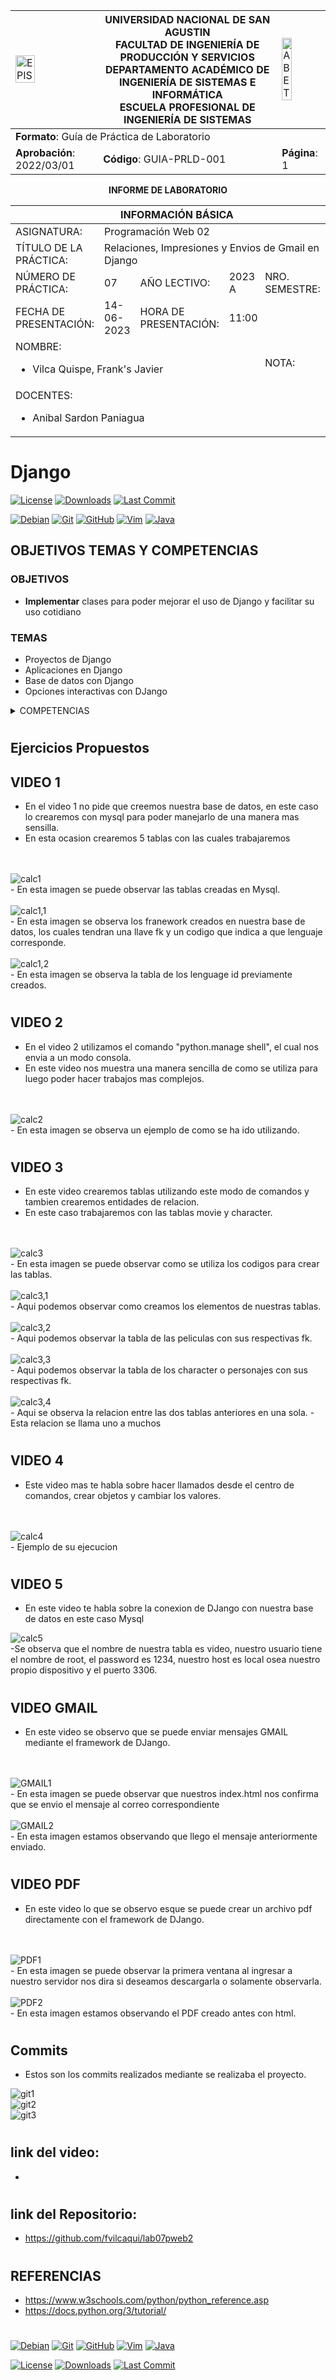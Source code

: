 <div>
<table width="1000px">
    <theader>
        <tr>
            <td><img src="https://github.com/rescobedoq/pw2/blob/main/epis.png?raw=true" alt="EPIS" style="width:50%; height:auto"/></td>
            <th>
                <span style="font-weight:bold;">UNIVERSIDAD NACIONAL DE SAN AGUSTIN</span><br />
                <span style="font-weight:bold;">FACULTAD DE INGENIERÍA DE PRODUCCIÓN Y SERVICIOS</span><br />
                <span style="font-weight:bold;">DEPARTAMENTO ACADÉMICO DE INGENIERÍA DE SISTEMAS E INFORMÁTICA</span><br />
                <span style="font-weight:bold;">ESCUELA PROFESIONAL DE INGENIERÍA DE SISTEMAS</span>
            </th>
            <td><img src="https://github.com/rescobedoq/pw2/blob/main/abet.png?raw=true" alt="ABET" style="width:50%; height:auto"/></td>
        </tr>
    </theader>
    <tbody>
        <tr><td colspan="3"><span style="font-weight:bold;">Formato</span>: Guía de Práctica de Laboratorio</td></tr>
        <tr><td><span style="font-weight:bold;">Aprobación</span>:  2022/03/01</td><td><span style="font-weight:bold;">Código</span>: GUIA-PRLD-001</td><td><span style="font-weight:bold;">Página</span>: 1</td></tr>
    </tbody>
</table>
</div>

<div align="center">
    <span style="font-weight:bold;">INFORME DE LABORATORIO</span><br />
</div>

<div align="center">
    <table width="1000px">
        <theader>
            <tr><th colspan="6">INFORMACIÓN BÁSICA</th></tr>
        </theader>
        <tbody>
            <tr><td>ASIGNATURA:</td><td colspan="5">Programación Web 02</td></tr>
            <tr><td>TÍTULO DE LA PRÁCTICA:</td><td colspan="5">Relaciones, Impresiones y Envios de Gmail en Django</td></tr>
            <tr><td>NÚMERO DE PRÁCTICA:</td><td>07</td><td>AÑO LECTIVO:</td><td>2023 A</td><td>NRO. SEMESTRE:</td><td width="60px">  III  </td></tr>
            <tr><td>FECHA DE PRESENTACIÓN:</td><td>14-06-2023</td><td>HORA DE PRESENTACIÓN:</td><td colspan="3">11:00</td></tr>
            <tr>
              <td colspan="4">NOMBRE:
                <ul>
            	    <li>Vilca Quispe, Frank's Javier</li>
                </ul>
              </td>
              <td>NOTA:</td><td></td>
            </tr>
            <tr>
              <td colspan="6" width="1000px">DOCENTES:
                <ul>
        	        <li>Anibal Sardon Paniagua</li>
                </ul>
              </td>
            </tr>
        </tbody>
    </table>
</div>

# Django

[![License][license]][license-file]
[![Downloads][downloads]][releases]
[![Last Commit][last-commit]][releases]

[![Debian][Debian]][debian-site]
[![Git][Git]][git-site]
[![GitHub][GitHub]][github-site]
[![Vim][Vim]][vim-site]
[![Java][Java]][java-site]

## OBJETIVOS TEMAS Y COMPETENCIAS

### OBJETIVOS

- **Implementar** clases para poder mejorar
el uso de Django y facilitar su uso cotidiano
### TEMAS

- Proyectos de Django
- Aplicaciones en Django
- Base de datos con Django
- Opciones interactivas con DJango

<details>

<summary>COMPETENCIAS</summary>
- C.c Diseña responsablemente sistemas, componentes o procesos para satisfacer necesidades dentro de restricciones realistas: económicas, medio
  ambientales, sociales, políticas, éticas, de salud, de seguridad, manufacturación y sostenibilidad.
- C.m Construye responsablemente soluciones siguiendo un proceso adecuado llevando a cabo las pruebas ajustada a los recursos disponibles del cliente.
- C.p Aplica de forma flexible técnicas, métodos, principios, normas, estándares y herramientas de ingeniería necesarias para la construcción 
  de software e implementación de sistemas de información.

</details>

#

## Ejercicios Propuestos

## VIDEO 1
- En el video 1 no pide que creemos nuestra base de datos, en este caso lo crearemos con mysql para poder manejarlo de una manera mas sensilla.
- En esta ocasion crearemos 5 tablas con las cuales trabajaremos
<br>
<br>
<td><img src="./Imagenes/Video1.PNG" alt="calc1"/></td><br>
- En esta imagen se puede observar las tablas creadas en Mysql. <br>
<br>
<td><img src="./Imagenes/Video1,1.PNG" alt="calc1,1"/></td><br>
- En esta imagen se observa los franework creados en nuestra base de datos, los cuales tendran una llave fk y un codigo que indica a que lenguaje corresponde.
<br>
<br>
<td><img src="./Imagenes/Video1,2.PNG" alt="calc1,2"/></td><br>
- En esta imagen se observa la tabla de los lenguage id previamente creados.

#

## VIDEO 2
- En el video 2 utilizamos el comando "python.manage shell", el cual nos envia a un modo consola.
- En este video nos muestra una manera sencilla de como se utiliza para luego poder hacer trabajos mas complejos.
<br>
<br>
<td><img src="./Imagenes/Video2.PNG" alt="calc2"/></td><br>
- En esta imagen se observa un ejemplo de como se ha ido utilizando.

#

## VIDEO 3
- En este video crearemos tablas utilizando este modo de comandos y tambien crearemos entidades de relacion.
- En este caso trabajaremos con las tablas movie y character.
<br>
<br>
<td><img src="./Imagenes/Video 3.PNG" alt="calc3"/></td><br>
- En esta imagen se puede observar como se utiliza los codigos para crear las tablas.
<br>
<br>
<td><img src="./Imagenes/Video 3,1.PNG" alt="calc3,1"/></td><br>
- Aqui podemos observar como creamos los elementos de nuestras tablas.
<br>
<br>
<td><img src="./Imagenes/Video 3,2.PNG" alt="calc3,2"/></td><br>
- Aqui podemos observar la tabla de las peliculas con sus respectivas fk.
<br>
<br>
<td><img src="./Imagenes/Video 3,4.PNG" alt="calc3,3"/></td><br>
- Aqui podemos observar la tabla de los character o personajes con sus respectivas fk.
<br>
<br>
<td><img src="./Imagenes/Video 3,3.PNG" alt="calc3,4"/></td><br>
- Aqui se observa la relacion entre las dos tablas anteriores en una sola.
- Esta relacion se llama uno a muchos

#

## VIDEO 4
- Este video mas te habla sobre hacer llamados desde el centro de comandos, crear objetos y cambiar los valores.
<br>
<br>
<td><img src="./Imagenes/Video 4.PNG" alt="calc4"/></td><br>
- Ejemplo de su ejecucion

#

## VIDEO 5
- En este video te habla sobre la conexion de DJango con nuestra
base de datos en este caso Mysql
<td><img src="./Imagenes/Video 5.PNG" alt="calc5"/></td><br>
-Se observa que el nombre de nuestra tabla es video, nuestro usuario tiene el nombre de root, el password es 1234, nuestro host es local osea nuestro propio dispositivo y el puerto 3306.

#

## VIDEO GMAIL
- En este video se observo que se puede enviar mensajes GMAIL mediante el framework de DJango.
<br>
<br>
<td><img src="./Imagenes/VideoGMAIL1.PNG" alt="GMAIL1"/></td><br>
- En esta imagen se puede observar que nuestros index.html nos confirma que se envio el mensaje al correo correspondiente
<br>
<br>
<td><img src="./Imagenes/VideoGMAIL2.PNG" alt="GMAIL2"/></td><br>
- En esta imagen estamos observando que llego el mensaje anteriormente enviado.

#

## VIDEO PDF
- En este video lo que se observo esque se puede crear un archivo pdf directamente con el framework de DJango.
<br>
<br>
<td><img src="./Imagenes/VideoPDF2.PNG" alt="PDF1"/></td><br>
- En esta imagen se puede observar la primera ventana al ingresar a nuestro servidor nos dira si deseamos 
  descargarla o solamente observarla.
<br>
<br>
<td><img src="./Imagenes/VideoPDF1.PNG" alt="PDF2"/></td><br>
- En esta imagen estamos observando el PDF creado antes con html.

#

## Commits
- Estos son los commits realizados mediante se realizaba el proyecto.
<td><img src="./Imagenes/git1.PNG" alt="git1"/></td><br>
<td><img src="./Imagenes/git2.PNG" alt="git2"/></td><br>
<td><img src="./Imagenes/git3.PNG" alt="git3"/></td><br>

#

## link del video: 

- 

#

## link del Repositorio: 

- https://github.com/fvilcaqui/lab07pweb2

#

#

## REFERENCIAS

- https://www.w3schools.com/python/python_reference.asp
- https://docs.python.org/3/tutorial/

#

[license]: https://img.shields.io/github/license/rescobedoq/pw2?label=rescobedoq
[license-file]: https://github.com/rescobedoq/pw2/blob/main/LICENSE
[downloads]: https://img.shields.io/github/downloads/rescobedoq/pw2/total?label=Downloads
[releases]: https://github.com/rescobedoq/pw2/releases/
[last-commit]: https://img.shields.io/github/last-commit/rescobedoq/pw2?label=Last%20Commit
[Debian]: https://img.shields.io/badge/Debian-D70A53?style=for-the-badge&logo=debian&logoColor=white
[debian-site]: https://www.debian.org/index.es.html
[Git]: https://img.shields.io/badge/git-%23F05033.svg?style=for-the-badge&logo=git&logoColor=white
[git-site]: https://git-scm.com/
[GitHub]: https://img.shields.io/badge/github-%23121011.svg?style=for-the-badge&logo=github&logoColor=white
[github-site]: https://github.com/
[Vim]: https://img.shields.io/badge/VIM-%2311AB00.svg?style=for-the-badge&logo=vim&logoColor=white
[vim-site]: https://www.vim.org/
[Java]: https://img.shields.io/badge/java-%23ED8B00.svg?style=for-the-badge&logo=java&logoColor=white
[java-site]: https://docs.oracle.com/javase/tutorial/

[![Debian][Debian]][debian-site]
[![Git][Git]][git-site]
[![GitHub][GitHub]][github-site]
[![Vim][Vim]][vim-site]
[![Java][Java]][java-site]

[![License][license]][license-file]
[![Downloads][downloads]][releases]
[![Last Commit][last-commit]][releases]